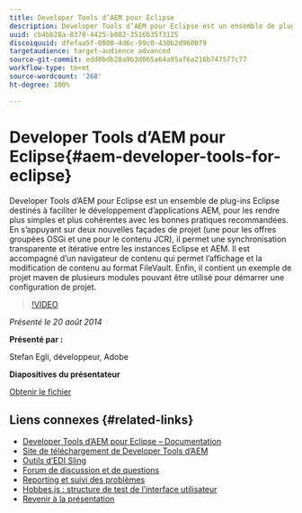 ```yaml
---
title: Developer Tools d’AEM pour Eclipse
description: Developer Tools d’AEM pour Eclipse est un ensemble de plug-ins Eclipse destinés à faciliter le développement d’applications AEM, pour les rendre plus simples et plus cohérentes avec les bonnes pratiques recommandées. En s’appuyant sur deux nouvelles façades de projet (une pour les offres groupées OSGi et une pour le contenu JCR), il permet une synchronisation transparente et itérative entre les instances Eclipse et AEM. Il est accompagné d’un navigateur de contenu qui permet l’affichage et la modification de contenu au format FileVault. Enfin, il contient un exemple de projet maven de plusieurs modules pouvant être utilisé pour démarrer une configuration de projet.
uuid: cb4bb28a-8370-4425-b082-3516b35f3125
discoiquuid: dfefaa5f-0800-4d6c-99c0-430b2d960079
targetaudience: target-audience advanced
source-git-commit: edd0bdb28a9b3d065a64a95af6a216b747577c77
workflow-type: tm+mt
source-wordcount: '268'
ht-degree: 100%

---
```


# Developer Tools d’AEM pour Eclipse{#aem-developer-tools-for-eclipse}

Developer Tools d’AEM pour Eclipse est un ensemble de plug-ins Eclipse destinés à faciliter le développement d’applications AEM, pour les rendre plus simples et plus cohérentes avec les bonnes pratiques recommandées. En s’appuyant sur deux nouvelles façades de projet (une pour les offres groupées OSGi et une pour le contenu JCR), il permet une synchronisation transparente et itérative entre les instances Eclipse et AEM. Il est accompagné d’un navigateur de contenu qui permet l’affichage et la modification de contenu au format FileVault. Enfin, il contient un exemple de projet maven de plusieurs modules pouvant être utilisé pour démarrer une configuration de projet.

>[!VIDEO](https://video.tv.adobe.com/v/19465/?quality=9)

*Présenté le 20 août 2014*

**Présenté par :**

Stefan Egli, développeur, Adobe

**Diapositives du présentateur**

[Obtenir le fichier](assets/aem-dev-tools-cq-gems.pdf)

## Liens connexes {#related-links}

* [Developer Tools d’AEM pour Eclipse – Documentation](http://docs.adobe.com/docs/fr/dev-tools/aem-eclipse.html)
* [Site de téléchargement de Developer Tools d’AEM](http://eclipse.adobe.com/aem/dev-tools/)
* [Outils d’EDI Sling](https://sling.apache.org/documentation/development/ide-tooling.html)
* [Forum de discussion et de questions](http://help-forums.adobe.com/content/adobeforums/en/experience-manager-forum/adobe-experience-manager.html)
* [Reporting et suivi des problèmes](https://github.com/Adobe-Marketing-Cloud/aem-eclipse-developer-tools/issues)
* [Hobbes.js : structure de test de l’interface utilisateur](http://docs.adobe.com/docs/en/aem/6-0/develop/components/hobbes.html)
* [Revenir à la présentation](https://helpx.adobe.com/fr/experience-manager/kt/eseminars/gems/aem-index.html)
